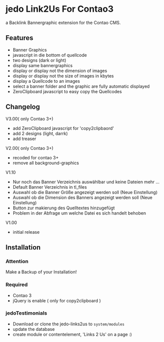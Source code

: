 jedo Link2Us For Contao3
=============

a Backlink Bannergraphic extension for the Contao CMS.

Features
--------
* Banner Graphics
* javascript in die bottom of quellcode
* two designs (dark or light) 
* display same bannergraphics
* display or display not the dimension of images
* display or display not the size of images in kbytes
* display a Quellcode to an images
* select a banner folder and the graphic are fully automatic displayed
* ZeroClipboard javascript to easy copy the Quellcodes

Changelog
------------
V3.00( only Contao 3+)
* add ZeroClipboard javascript for 'copy2clipbaord'
* add 2 designs (light, darrk)
* add treaser

V2.00( only Contao 3+)
* recoded for contao 3+
* remove all background-graphics


V1.10
* Nur noch das Banner Verzeichnis auswählbar und keine Dateien mehr ...
* Default Banner Verzeichnis in tl_files
* Auswahl ob die Banner Größe angezeigt werden soll (Neue Einstellung)
* Auswahl ob die Dimension des Banners angezeigt werden soll (Neue Einstellung)
* Button zur makierung des Quelltextes hinzugefügt
* Problem in der Abfrage um welche Datei es sich handelt behoben

V1.00
* initial release



Installation
------------

### Attention
Make a Backup of your Installation! 

### Required
* Contao 3
* jQuery is enable ( only for copy2clipboard )

### jedoTestimonials
* Download or clone the jedo-links2us to `system/modules`
* update the database
* create module or contentelement, 'Links 2 Us' on a page :)

